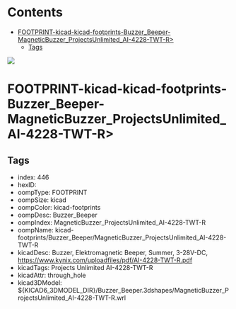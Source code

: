 



Contents
========

* [FOOTPRINT-kicad-kicad-footprints-Buzzer_Beeper-MagneticBuzzer_ProjectsUnlimited_AI-4228-TWT-R>](#footprint-kicad-kicad-footprints-buzzer_beeper-magneticbuzzer_projectsunlimited_ai-4228-twt-r)
	* [Tags](#tags)
  
![][im]
# FOOTPRINT-kicad-kicad-footprints-Buzzer_Beeper-MagneticBuzzer_ProjectsUnlimited_AI-4228-TWT-R>

## Tags

- index: 446
- hexID: 
- oompType: FOOTPRINT
- oompSize: kicad
- oompColor: kicad-footprints
- oompDesc: Buzzer_Beeper
- oompIndex: MagneticBuzzer_ProjectsUnlimited_AI-4228-TWT-R
- oompName: kicad-footprints/Buzzer_Beeper/MagneticBuzzer_ProjectsUnlimited_AI-4228-TWT-R
- kicadDesc: Buzzer, Elektromagnetic Beeper, Summer, 3-28V-DC, https://www.kynix.com/uploadfiles/pdf/AI-4228-TWT-R.pdf
- kicadTags: Projects Unlimited AI-4228-TWT-R
- kicadAttr: through_hole
- kicad3DModel: ${KICAD6_3DMODEL_DIR}/Buzzer_Beeper.3dshapes/MagneticBuzzer_ProjectsUnlimited_AI-4228-TWT-R.wrl



[im]: image.png
